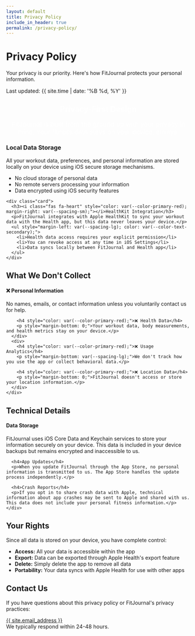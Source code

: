 ```yaml
---
layout: default
title: Privacy Policy
include_in_header: true
permalink: /privacy-policy/
---
```


<div class="content" style="max-width: 800px; margin: 0 auto;">
  <div class="text-center mb-2xl">
    <h1>Privacy Policy</h1>
    <p>Your privacy is our priority. Here's how FitJournal protects your personal information.</p>
    <p style="font-size: 0.9rem; color: var(--color-text-tertiary); margin-bottom: 0;">Last updated: {{ site.time | date: '%B %d, %Y' }}</p>
  </div>

  <div class="card" style="background: linear-gradient(135deg, var(--color-primary-green), var(--color-primary-blue)); color: white; margin-bottom: var(--spacing-2xl);">
    <div style="text-align: center;">
      <i class="fas fa-shield-alt" style="font-size: 3rem; margin-bottom: var(--spacing-lg); opacity: 0.9;"></i>
      <h2 style="color: white; margin-bottom: var(--spacing-lg);">Privacy-First Design</h2>
      <p style="color: rgba(255, 255, 255, 0.9); font-size: 1.1rem; margin-bottom: 0;">FitJournal is built from the ground up with your privacy in mind. Your fitness data stays on your device, always.</p>
    </div>
  </div>

  <div class="grid grid-2" style="margin-bottom: var(--spacing-4xl);">
    <div class="card">
      <h3><i class="fas fa-mobile-alt" style="color: var(--color-primary-blue); margin-right: var(--spacing-sm);"></i>Local Data Storage</h3>
      <p>All your workout data, preferences, and personal information are stored locally on your device using iOS secure storage mechanisms.</p>
      <ul style="margin-left: var(--spacing-lg); color: var(--color-text-secondary);">
        <li>No cloud storage of personal data</li>
        <li>No remote servers processing your information</li>
        <li>Data encrypted using iOS security features</li>
      </ul>
    </div>
    
    <div class="card">
      <h3><i class="fas fa-heart" style="color: var(--color-primary-red); margin-right: var(--spacing-sm);"></i>HealthKit Integration</h3>
      <p>FitJournal integrates with Apple HealthKit to sync your workout data with the Health app, but this data never leaves your device.</p>
      <ul style="margin-left: var(--spacing-lg); color: var(--color-text-secondary);">
        <li>Health data access requires your explicit permission</li>
        <li>You can revoke access at any time in iOS Settings</li>
        <li>Data syncs locally between FitJournal and Health app</li>
      </ul>
    </div>
  </div>

  <div class="card" style="margin-bottom: var(--spacing-2xl);">
    <h2>What We Don't Collect</h2>
    <div class="grid grid-2" style="margin-top: var(--spacing-lg);">
      <div>
        <h4 style="color: var(--color-primary-red);">❌ Personal Information</h4>
        <p style="margin-bottom: var(--spacing-lg);">No names, emails, or contact information unless you voluntarily contact us for help.</p>
        
        <h4 style="color: var(--color-primary-red);">❌ Health Data</h4>
        <p style="margin-bottom: 0;">Your workout data, body measurements, and health metrics stay on your device.</p>
      </div>
      <div>
        <h4 style="color: var(--color-primary-red);">❌ Usage Analytics</h4>
        <p style="margin-bottom: var(--spacing-lg);">We don't track how you use the app or collect behavioral data.</p>
        
        <h4 style="color: var(--color-primary-red);">❌ Location Data</h4>
        <p style="margin-bottom: 0;">FitJournal doesn't access or store your location information.</p>
      </div>
    </div>
  </div>

  <div class="card" style="margin-bottom: var(--spacing-2xl);">
    <h2>Technical Details</h2>
    <div style="margin-top: var(--spacing-lg);">
      <h4>Data Storage</h4>
      <p>FitJournal uses iOS Core Data and Keychain services to store your information securely on your device. This data is included in your device backups but remains encrypted and inaccessible to us.</p>
      
      <h4>App Updates</h4>
      <p>When you update FitJournal through the App Store, no personal information is transmitted to us. The App Store handles the update process independently.</p>
      
      <h4>Crash Reports</h4>
      <p>If you opt in to share crash data with Apple, technical information about app crashes may be sent to Apple and shared with us. This data does not include your personal fitness information.</p>
    </div>
  </div>

  <div class="card" style="margin-bottom: var(--spacing-2xl);">
    <h2>Your Rights</h2>
    <p>Since all data is stored on your device, you have complete control:</p>
    <ul style="margin-left: var(--spacing-lg); margin-top: var(--spacing-md);">
      <li><strong>Access:</strong> All your data is accessible within the app</li>
      <li><strong>Export:</strong> Data can be exported through Apple Health's export feature</li>
      <li><strong>Delete:</strong> Simply delete the app to remove all data</li>
      <li><strong>Portability:</strong> Your data syncs with Apple Health for use with other apps</li>
    </ul>
  </div>

  <div class="card">
    <h2>Contact Us</h2>
    <p>If you have questions about this privacy policy or FitJournal's privacy practices:</p>
    <div style="margin-top: var(--spacing-lg);">
      <a href="mailto:{{ site.email_address }}" class="btn btn-primary" style="margin-right: var(--spacing-md);">
        <i class="fas fa-envelope"></i>
        {{ site.email_address }}
      </a>
    </div>
    <p style="font-size: 0.9rem; color: var(--color-text-tertiary); margin-top: var(--spacing-lg); margin-bottom: 0;">We typically respond within 24-48 hours.</p>
  </div>
</div>
